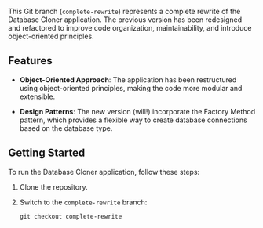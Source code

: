 This Git branch (`complete-rewrite`) represents a complete rewrite of the Database Cloner application. The previous version has been redesigned and refactored to improve code organization, maintainability, and introduce object-oriented principles.

## Features

- **Object-Oriented Approach**: The application has been restructured using object-oriented principles, making the code more modular and extensible.

- **Design Patterns**: The new version (will!) incorporate the Factory Method pattern, which provides a flexible way to create database connections based on the database type.

## Getting Started

To run the Database Cloner application, follow these steps:

1. Clone the repository.

2. Switch to the `complete-rewrite` branch:

   ```shell
   git checkout complete-rewrite
